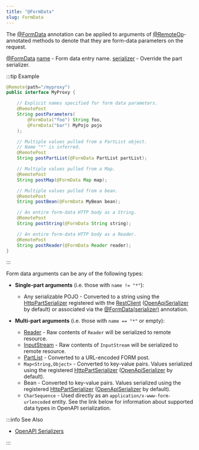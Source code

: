 ```yaml
---
title: "@FormData"
slug: FormData
---
```


The <a href="/site/apidocs/org/apache/juneau/http/annotation/FormData.html" target="_blank">@FormData</a> annotation can be applied to arguments of
<a href="/site/apidocs/org/apache/juneau/http/remote/RemoteOp.html" target="_blank">@RemoteOp</a>-annotated methods to denote that they are form-data parameters on the request.

<tree>
<node-0><java-annotation><a href="/site/apidocs/org/apache/juneau/http/annotation/FormData.html" target="_blank">@FormData</a></java-annotation></node-0>
<node-1><java-field><a href="/site/apidocs/org/apache/juneau/http/annotation/FormData.html#name()" target="_blank">name</a> - Form data entry name.</java-field></node-1>
<node-1><java-field><a href="/site/apidocs/org/apache/juneau/http/annotation/FormData.html#serializer()" target="_blank">serializer</a> - Override the part serializer.</java-field></node-1>
</tree>

:::tip Example
```java
@Remote(path="/myproxy")
public interface MyProxy {

    // Explicit names specified for form data parameters.
    @RemotePost
    String postParameters(
        @FormData("foo") String foo,
        @FormData("bar") MyPojo pojo
    );

    // Multiple values pulled from a PartList object.
    // Name "*" is inferred.
    @RemotePost
    String postPartList(@FormData PartList partList);

    // Multiple values pulled from a Map.
    @RemotePost
    String postMap(@FormData Map map);

    // Multiple values pulled from a bean.
    @RemotePost
    String postBean(@FormData MyBean bean);

    // An entire form-data HTTP body as a String.
    @RemotePost
    String postString(@FormData String string);

    // An entire form-data HTTP body as a Reader.
    @RemotePost
    String postReader(@FormData Reader reader);
}
```
:::

Form data arguments can be any of the following types:

- **Single-part arguments** (i.e. those with `name != "*"`):
  - Any serializable POJO - Converted to a string using the <a href="/site/apidocs/org/apache/juneau/httppart/HttpPartSerializer.html" target="_blank">HttpPartSerializer</a> registered with the <a href="/site/apidocs/org/apache/juneau/rest/client/RestClient.html" target="_blank">RestClient</a> (<a href="/site/apidocs/org/apache/juneau/oapi/OpenApiSerializer.html" target="_blank">OpenApiSerializer</a> by default) or associated via the <a href="/site/apidocs/org/apache/juneau/http/annotation/FormData.html#serializer()" target="_blank">@FormData(serializer)</a> annotation.

- **Multi-part arguments** (i.e. those with `name == "*"` or empty):
  - <a href="https://docs.oracle.com/en/java/javase/17/docs/api/java.base/java/io/Reader.html" target="_blank">Reader</a> - Raw contents of `Reader` will be serialized to remote resource.
  - <a href="https://docs.oracle.com/en/java/javase/17/docs/api/java.base/java/io/InputStream.html" target="_blank">InputStream</a> - Raw contents of `InputStream` will be serialized to remote resource.
  - <a href="/site/apidocs/org/apache/juneau/http/part/PartList.html" target="_blank">PartList</a> - Converted to a URL-encoded FORM post.
  - `Map<String,Object>` - Converted to key-value pairs. Values serialized using the registered <a href="/site/apidocs/org/apache/juneau/httppart/HttpPartSerializer.html" target="_blank">HttpPartSerializer</a> (<a href="/site/apidocs/org/apache/juneau/oapi/OpenApiSerializer.html" target="_blank">OpenApiSerializer</a> by default).
  - Bean - Converted to key-value pairs. Values serialized using the registered <a href="/site/apidocs/org/apache/juneau/httppart/HttpPartSerializer.html" target="_blank">HttpPartSerializer</a> (<a href="/site/apidocs/org/apache/juneau/oapi/OpenApiSerializer.html" target="_blank">OpenApiSerializer</a> by default).
  - `CharSequence` - Used directly as an `application/x-www-form-urlencoded` entity.
See the link below for information about supported data types in OpenAPI serialization.

:::info See Also

- [OpenAPI Serializers](/docs/topics/OpenApiSerializers)

:::